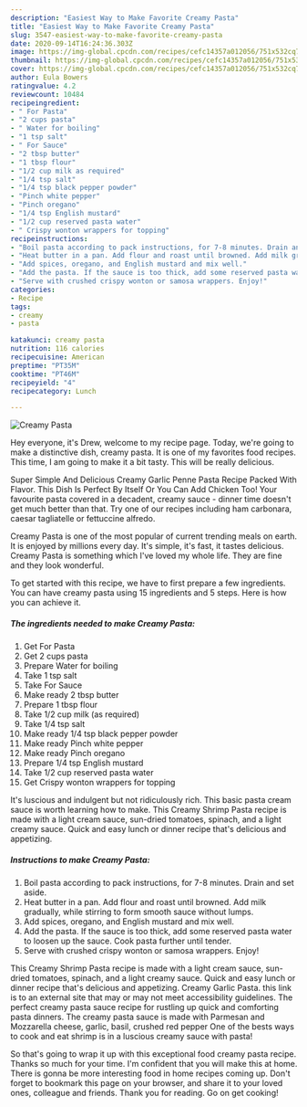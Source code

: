 ```yaml
---
description: "Easiest Way to Make Favorite Creamy Pasta"
title: "Easiest Way to Make Favorite Creamy Pasta"
slug: 3547-easiest-way-to-make-favorite-creamy-pasta
date: 2020-09-14T16:24:36.303Z
image: https://img-global.cpcdn.com/recipes/cefc14357a012056/751x532cq70/creamy-pasta-recipe-main-photo.jpg
thumbnail: https://img-global.cpcdn.com/recipes/cefc14357a012056/751x532cq70/creamy-pasta-recipe-main-photo.jpg
cover: https://img-global.cpcdn.com/recipes/cefc14357a012056/751x532cq70/creamy-pasta-recipe-main-photo.jpg
author: Eula Bowers
ratingvalue: 4.2
reviewcount: 10484
recipeingredient:
- " For Pasta"
- "2 cups pasta"
- " Water for boiling"
- "1 tsp salt"
- " For Sauce"
- "2 tbsp butter"
- "1 tbsp flour"
- "1/2 cup milk as required"
- "1/4 tsp salt"
- "1/4 tsp black pepper powder"
- "Pinch white pepper"
- "Pinch oregano"
- "1/4 tsp English mustard"
- "1/2 cup reserved pasta water"
- " Crispy wonton wrappers for topping"
recipeinstructions:
- "Boil pasta according to pack instructions, for 7-8 minutes. Drain and set aside."
- "Heat butter in a pan. Add flour and roast until browned. Add milk gradually, while stirring to form smooth sauce without lumps."
- "Add spices, oregano, and English mustard and mix well."
- "Add the pasta. If the sauce is too thick, add some reserved pasta water to loosen up the sauce. Cook pasta further until tender."
- "Serve with crushed crispy wonton or samosa wrappers. Enjoy!"
categories:
- Recipe
tags:
- creamy
- pasta

katakunci: creamy pasta 
nutrition: 116 calories
recipecuisine: American
preptime: "PT35M"
cooktime: "PT46M"
recipeyield: "4"
recipecategory: Lunch

---
```



![Creamy Pasta](https://img-global.cpcdn.com/recipes/cefc14357a012056/751x532cq70/creamy-pasta-recipe-main-photo.jpg)

Hey everyone, it's Drew, welcome to my recipe page. Today, we're going to make a distinctive dish, creamy pasta. It is one of my favorites food recipes. This time, I am going to make it a bit tasty. This will be really delicious.

Super Simple And Delicious Creamy Garlic Penne Pasta Recipe Packed With Flavor. This Dish Is Perfect By Itself Or You Can Add Chicken Too! Your favourite pasta covered in a decadent, creamy sauce - dinner time doesn&#39;t get much better than that. Try one of our recipes including ham carbonara, caesar tagliatelle or fettuccine alfredo.

Creamy Pasta is one of the most popular of current trending meals on earth. It is enjoyed by millions every day. It's simple, it's fast, it tastes delicious. Creamy Pasta is something which I've loved my whole life. They are fine and they look wonderful.


To get started with this recipe, we have to first prepare a few ingredients. You can have creamy pasta using 15 ingredients and 5 steps. Here is how you can achieve it.

<!--inarticleads1-->

##### The ingredients needed to make Creamy Pasta:

1. Get  For Pasta
1. Get 2 cups pasta
1. Prepare  Water for boiling
1. Take 1 tsp salt
1. Take  For Sauce
1. Make ready 2 tbsp butter
1. Prepare 1 tbsp flour
1. Take 1/2 cup milk (as required)
1. Take 1/4 tsp salt
1. Make ready 1/4 tsp black pepper powder
1. Make ready Pinch white pepper
1. Make ready Pinch oregano
1. Prepare 1/4 tsp English mustard
1. Take 1/2 cup reserved pasta water
1. Get  Crispy wonton wrappers for topping


It&#39;s luscious and indulgent but not ridiculously rich. This basic pasta cream sauce is worth learning how to make. This Creamy Shrimp Pasta recipe is made with a light cream sauce, sun-dried tomatoes, spinach, and a light creamy sauce. Quick and easy lunch or dinner recipe that&#39;s delicious and appetizing. 

<!--inarticleads2-->

##### Instructions to make Creamy Pasta:

1. Boil pasta according to pack instructions, for 7-8 minutes. Drain and set aside.
1. Heat butter in a pan. Add flour and roast until browned. Add milk gradually, while stirring to form smooth sauce without lumps.
1. Add spices, oregano, and English mustard and mix well.
1. Add the pasta. If the sauce is too thick, add some reserved pasta water to loosen up the sauce. Cook pasta further until tender.
1. Serve with crushed crispy wonton or samosa wrappers. Enjoy!


This Creamy Shrimp Pasta recipe is made with a light cream sauce, sun-dried tomatoes, spinach, and a light creamy sauce. Quick and easy lunch or dinner recipe that&#39;s delicious and appetizing. Creamy Garlic Pasta. this link is to an external site that may or may not meet accessibility guidelines. The perfect creamy pasta sauce recipe for rustling up quick and comforting pasta dinners. The creamy pasta sauce is made with Parmesan and Mozzarella cheese, garlic, basil, crushed red pepper One of the bests ways to cook and eat shrimp is in a luscious creamy sauce with pasta! 

So that's going to wrap it up with this exceptional food creamy pasta recipe. Thanks so much for your time. I'm confident that you will make this at home. There is gonna be more interesting food in home recipes coming up. Don't forget to bookmark this page on your browser, and share it to your loved ones, colleague and friends. Thank you for reading. Go on get cooking!
